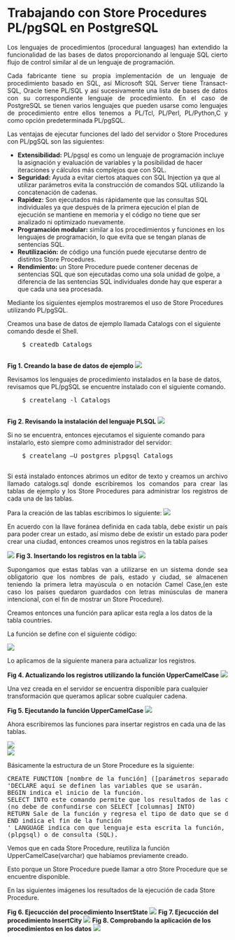 # Trabajando con Store Procedures PL/pgSQL en PostgreSQL
<p align="justify">
Los lenguajes de procedimientos (procedural languages) han extendido la funcionalidad de las bases de datos proporcionando al lenguaje SQL cierto flujo de control similar al de un lenguaje de programación.
</p>
<p align="justify">
Cada fabricante tiene su propia implementación de un lenguaje de procedimiento basado en SQL, así Microsoft SQL Server tiene Transact-SQL, Oracle tiene PL/SQL y así sucesivamente una lista de bases de datos con su correspondiente lenguaje de procedimiento. En el caso de PostgreSQL se tienen varios lenguajes que pueden usarse como lenguajes de procedimiento entre ellos tenemos a PL/Tcl, PL/Perl, PL/Python,C y como opción predeterminada PL/pgSQL.
</p>
<p align="justify">
Las ventajas de ejecutar funciones del lado del servidor o Store Procedures con PL/pgSQL son las siguientes:
</p>
<ul>
<li><b>Extensibilidad:</b> PL/pgsql es como un lenguaje de programación incluye la asignación y evaluación de variables y la posibilidad de hacer iteraciones y cálculos más complejos que con SQL.</li>
<li><b>Seguridad:</b> Ayuda a evitar ciertos ataques con SQL Injection ya que al utilizar parámetros evita la construcción de comandos SQL utilizando la concatenación de cadenas.</li>
<li><b>Rapidez:</b> Son ejecutados más rápidamente que las consultas SQL individuales ya que después de la primera ejecución el plan de ejecución se mantiene en memoria y el código no tiene que ser analizado ni optimizado nuevamente.</li>
<li><b>Programación modular:</b> similar a los procedimientos y funciones en los lenguajes de programación, lo que evita que se tengan planas de sentencias SQL.</li>
<li><b>Reutilización:</b> de código una función puede ejecutarse dentro de distintos Store Procedures.</li>
<li><b>Rendimiento:</b> un Store Procedure puede contener decenas de sentencias SQL que son ejecutadas como una sola unidad de golpe, a diferencia de las sentencias SQL individuales donde hay que esperar a que cada una sea procesada.</li>
</ul>
<p>
Mediante los siguientes ejemplos mostraremos el uso de Store Procedures utilizando PL/pgSQL.
</p>
<p>
Creamos una base de datos de ejemplo llamada Catalogs con el siguiente comando desde el Shell.
</p>
<pre>
    $ createdb Catalogs

</pre>
<b>Fig 1. Creando la base de datos de ejemplo</b>
<img src="img1.png">
<p>
Revisamos los lenguajes de procedimiento instalados en la base de datos, revisamos que PL/pgSQL se encuentre instalado con el siguiente comando.
</p>
<pre>
    $ createlang -l Catalogs

</pre>
<b>Fig 2. Revisando la instalación del lenguaje PLSQL</b>
<img src="img2.png">
<p>
Si no se encuentra, entonces ejecutamos el siguiente comando para instalarlo, esto siempre como administrador del servidor:
</p>
<pre>
    $ createlang –U postgres plpgsql Catalogs

</pre>
<p align="justify">
Si está instalado entonces abrimos un editor de texto y creamos un archivo llamado catalogs.sql donde escribiremos los comandos para crear las tablas de ejemplo y los Store Procedures para administrar los registros de cada una de las tablas.
</p>
Para la creación de las tablas escribimos lo siguiente:
<img src="201014.png">
<p align="justify">
En acuerdo con la llave foránea definida en cada tabla, debe existir un país para poder crear un estado, así mismo debe de existir un estado para poder crear una ciudad, entonces creamos unos registros en la tabla países
</p>
<img src="201014_insert.png">
<b>Fig 3. Insertando los registros en la tabla</b>
<img src="img3.png">
<p align="justify">
Supongamos que estas tablas van a utilizarse en un sistema donde sea obligatorio que los nombres de país, estado y ciudad, se almacenen teniendo la primera letra mayúscula o en notación Camel Case,(en este caso los países quedaron guardados con letras minúsculas de manera intencional, con el fin de mostrar un Store Procedure).

Creamos entonces una función para aplicar esta regla a los datos de la tabla countries.

La función se define con el siguiente código:
</p>
<img src="UpperCamelCase.png">
<p>
Lo aplicamos de la siguiente manera para actualizar los registros.
</p>
<b>Fig 4. Actualizando los registros utilizando la función UpperCamelCase</b>
<img src="img4.png">
<p>
Una vez creada en el servidor se encuentra disponible para cualquier transformación que queramos aplicar sobre cualquier cadena.
</p>
<b>Fig 5. Ejecutando la función UpperCamelCase</b>
<img src="img5.png">
<p>
Ahora escribiremos las funciones para insertar registros en cada una de las tablas.
</p>
<div>
<img src="InsertState.png">
</div>
<div>
<img src="InsertCity.png">
</div>
<p>
Básicamente la estructura de un Store Procedure es la siguiente:
</p>
<pre>
CREATE FUNCTION [nombre de la función] ([parámetros separados por comas]) RETURNS [el tipo de dato que regresa] AS
'DECLARE aquí se definen las variables que se usarán.
BEGIN indica el inicio de la función.
SELECT INTO este comando permite que los resultados de las consultas sean asignados a variables. 
(no debe de confundirse con SELECT [columnas] INTO)
RETURN Sale de la función y regresa el tipo de dato que se declaro después de la palabra RETURNS del CREATE FUNCTION
END indica el fin de la función
' LANGUAGE indica con que lenguaje esta escrita la función, puede ser un lenguaje de procedimiento 
(plpgsql) o de consulta (SQL).
</pre>
<p>
Vemos que en cada Store Procedure, reutiliza la función UpperCamelCase(varchar) que habíamos previamente creado.
</p>
<p>
Esto porque un Store Procedure puede llamar a otro Store Procedure que se encuentre disponible.
</p>
<p>
En las siguientes imágenes los resultados de la ejecución de cada Store Procedure.
</p>
<b>Fig 6. Ejecucción del procedimiento InsertState</b>
<img src="img6.png">
<b>Fig 7. Ejecucción del procedimiento InsertCity</b>
<img src="img7.png">
<b>Fig 8. Comprobando la aplicación de los procedimientos en los datos</b>
<img src="img8.png">